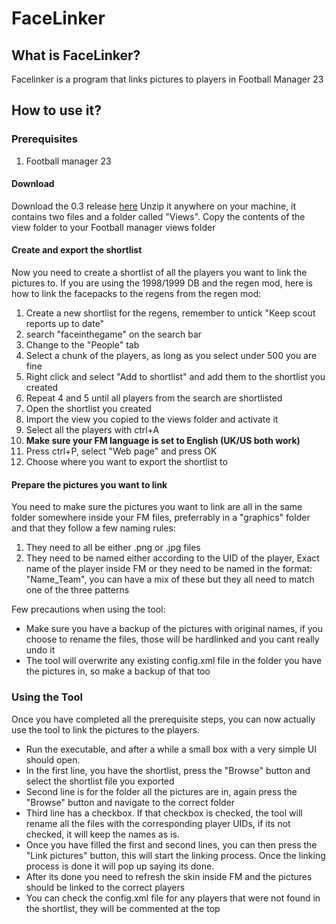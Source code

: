 # FaceLinker

## What is FaceLinker?

Facelinker is a program that links pictures to players in Football Manager 23

## How to use it?

### Prerequisites
1. Football manager 23

#### Download
Download the 0.3 release [here](https://github.com/loiveli/FacepackLinker/releases/tag/0.3)
Unzip it anywhere on your machine, it contains two files and a folder called "Views". Copy the contents of the view folder to your Football manager views folder

#### Create and export the shortlist
Now you need to create a shortlist of all the players you want to link the pictures to. 
If you are using the 1998/1999 DB and the regen mod, here is how to link the facepacks to the regens from the regen mod:
1. Create a new shortlist for the regens, remember to untick "Keep scout reports up to date"
2. search "faceinthegame" on the search bar
3. Change to the "People" tab
4. Select a chunk of the players, as long as you select under 500 you are fine
5. Right click and select "Add to shortlist" and add them to the shortlist you created
6. Repeat 4 and 5 until all players from the search are shortlisted
7. Open the shortlist you created
8. Import the view you copied to the views folder and activate it
9. Select all the players with ctrl+A
10. **Make sure your FM language is set to English (UK/US both work)** 
11. Press ctrl+P, select "Web page" and press OK 
12. Choose where you want to export the shortlist to

#### Prepare the pictures you want to link
You need to make sure the pictures you want to link are all in the same folder somewhere inside your FM files, preferrably in a "graphics" folder and that they follow a few naming rules:
1. They need to all be either .png or .jpg files
2. They need to be named either according to the UID of the player, Exact name of the player inside FM or they need to be named in the format: "Name_Team", you can have a mix of these but they all need to match one of the three patterns

Few precautions when using the tool: 
- Make sure you have a backup of the pictures with original names, if you choose to rename the files, those will be hardlinked and you cant really undo it
- The tool will overwrite any existing config.xml file in the folder you have the pictures in, so make a backup of that too

### Using the Tool
Once you have completed all the prerequisite steps, you can now actually use the tool to link the pictures to the players.
- Run the executable, and after a while a small box with a very simple UI should open.
- In the first line, you have the shortlist, press the "Browse" button and select the shortlist file you exported
- Second line is for the folder all the pictures are in, again press the "Browse" button and navigate to the correct folder
- Third line has a checkbox. If that checkbox is checked, the tool will rename all the files with the corresponding player UIDs, if its not checked, it will keep the names as is.
- Once you have filled the first and second lines, you can then press the "Link pictures" button, this will start the linking process. Once the linking process is done it will pop up saying its done.
- After its done you need to refresh the skin inside FM and the pictures should be linked to the correct players
- You can check the config.xml file for any players that were not found in the shortlist, they will be commented at the top

